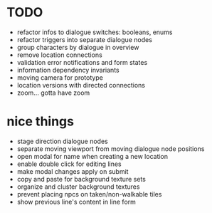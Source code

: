 # TODO
- refactor infos to dialogue switches: booleans, enums
- refactor triggers into separate dialogue nodes
- group characters by dialogue in overview
- remove location connections
- validation error notifications and form states
- information dependency invariants
- moving camera for prototype
- location versions with directed connections
- zoom... gotta have zoom

# nice things
- stage direction dialogue nodes
- separate moving viewport from moving dialogue node positions
- open modal for name when creating a new location
- enable double click for editing lines
- make modal changes apply on submit
- copy and paste for background texture sets
- organize and cluster background textures
- prevent placing npcs on taken/non-walkable tiles
- show previous line's content in line form
